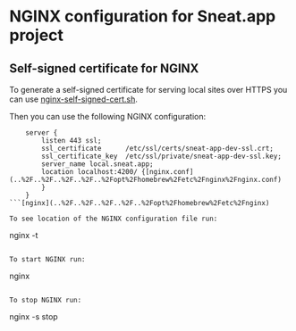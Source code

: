 # NGINX configuration for Sneat.app project

## Self-signed certificate for NGINX

To generate a self-signed certificate for serving local sites over HTTPS you can
use [nginx-self-signed-cert.sh](nginx-self-signed-cert.sh).

Then you can use the following NGINX configuration:

```
    server {
        listen 443 ssl;
        ssl_certificate      /etc/ssl/certs/sneat-app-dev-ssl.crt;
        ssl_certificate_key  /etc/ssl/private/sneat-app-dev-ssl.key;
        server_name local.sneat.app;
        location localhost:4200/ {[nginx.conf](..%2F..%2F..%2F..%2F..%2Fopt%2Fhomebrew%2Fetc%2Fnginx%2Fnginx.conf)
        }
    }
```[nginx](..%2F..%2F..%2F..%2F..%2Fopt%2Fhomebrew%2Fetc%2Fnginx)

To see location of the NGINX configuration file run:

```
nginx -t
```

To start NGINX run:

```
nginx
```

To stop NGINX run:

```
nginx -s stop
```
